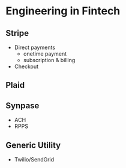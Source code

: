 # Engineering in Fintech

## Stripe
- Direct payments
  - onetime payment
  - subscription & billing
- Checkout 

## Plaid

## Synpase
- ACH
- RPPS

## Generic Utility
- Twilio/SendGrid 
